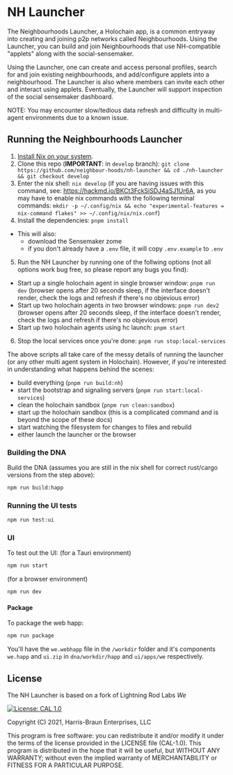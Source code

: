 # NH Launcher

The Neighbourhoods Launcher, a Holochain app, is a common entryway into creating and joining p2p networks called Neighbourhoods. Using the Launcher, you can build and join Neighbourhoods that use NH-compatible "applets" along with the social-sensemaker. 

Using the Launcher, one can create and access personal profiles, search for and join existing neighbourhoods, and add/configure applets into a neighbourhood. The Launcher is also where members can invite each other and interact using applets. Eventually, the Launcher will support inspection of the social sensemaker dashboard. 

NOTE: You may encounter slow/tedious data refresh and difficulty in multi-agent environments due to a known issue.  

## Running the Neighbourhoods Launcher

1. [Install Nix on your system](https://nixos.org/download#download-nix).
2. Clone this repo (**IMPORTANT**: in `develop` branch): `git clone https://github.com/neighbour-hoods/nh-launcher && cd ./nh-launcher && git checkout develop`
3. Enter the nix shell: `nix develop` (if you are having issues with this command, see: https://hackmd.io/BKCt3FckSiSDJ4aSJ1Ur6A, as you may have to enable nix commands with the following terminal commands: `mkdir -p ~/.config/nix && echo "experimental-features = nix-command flakes" >> ~/.config/nix/nix.conf`)
4. Install the dependencies: `pnpm install`
  - This will also:
    - download the Sensemaker zome
    - if you don't already have a `.env` file, it will copy `.env.example` to `.env`
5. Run the NH Launcher by running one of the follwing options (not all options work bug free, so please report any bugs you find):
  - Start up a single holochain agent in single browser window: `pnpm run dev` (browser opens after 20 seconds sleep, if the interface doesn't render, check the logs and refresh if there's no objevious error)
  - Start up two holochain agents in two browser windows: `pnpm run dev2` (browser opens after 20 seconds sleep, if the interface doesn't render, check the logs and refresh if there's no objevious error)
  - Start up two holochain agents using hc launch: `pnpm start`
6. Stop the local services once you're done: `pnpm run stop:local-services`

The above scripts all take care of the messy details of running the launcher (or any other multi agent system in Holochain). However, if you're interested in understanding what happens behind the scenes:
- build everything (`pnpm run build:nh`)
- start the bootstrap and signaling servers (`pnpm run start:local-services`)
- clean the holochain sandbox (`pnpm run clean:sandbox`)
- start up the holochain sandbox (this is a complicated command and is beyond the scope of these docs)
- start watching the filesystem for changes to files and rebuild
- either launch the launcher or the browser

### Building the DNA

Build the DNA (assumes you are still in the nix shell for correct rust/cargo versions from the step above):

```bash
npm run build:happ
```

### Running the UI tests

```bash
npm run test:ui
```

### UI

To test out the UI:
(for a Tauri environment)
``` bash
npm run start
```
(for a browser environment)
``` bash
npm run dev
```

#### Package

To package the web happ:

``` bash
npm run package
```

You'll have the `we.webhapp` file in the `/workdir` folder and it's components `we.happ` and `ui.zip` in `dna/workdir/happ` and `ui/apps/we` respectively.

## License

The NH Launcher is based on a fork of Lightning Rod Labs *We*

[![License: CAL 1.0](https://img.shields.io/badge/License-CAL%201.0-blue.svg)](https://github.com/holochain/cryptographic-autonomy-license)

  Copyright (C) 2021, Harris-Braun Enterprises, LLC

This program is free software: you can redistribute it and/or modify it under the terms of the license
provided in the LICENSE file (CAL-1.0).  This program is distributed in the hope that it will be useful,
but WITHOUT ANY WARRANTY; without even the implied warranty of MERCHANTABILITY or FITNESS FOR A PARTICULAR PURPOSE.
